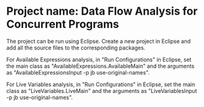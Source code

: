 Project name: Data Flow Analysis for Concurrent Programs
==========================

The project can be run using Eclipse. Create a new project in Eclipse and add all the source files to the corresponding packages.

For Available Expressions analysis, in "Run Configurations" in Eclipse, set the main class as "AvailableExpressions.AvailableMain" and the arguments as "AvailableExpressionsInput -p jb use-original-names".

For Live Variables analysis, in "Run Configurations" in Eclipse, set the main class as "LiveVariables.LiveMain" and the arguments as "LiveVariablesInput -p jb use-original-names".
